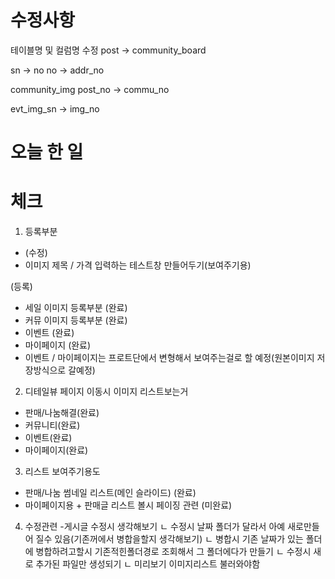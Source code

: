 # 수정사항

테이블명 및 컬럼명 수정
post -> community_board

sn -> no
no -> addr_no

community_img
post_no -> commu_no

evt_img_sn -> img_no

# 오늘 한 일

# 체크

1. 등록부분

- (수정)
- 이미지 제목 / 가격 입력하는 테스트창 만들어두기(보여주기용)

(등록)

- 세일 이미지 등록부분 (완료)
- 커뮤 이미지 등록부분 (완료)
- 이벤트 (완료)
- 마이페이지 (완료)
- 이벤트 / 마이페이지는 프로트단에서 변형해서 보여주는걸로 할 예정(원본이미지 저장방식으로 갈예정)

2. 디테일뷰 페이지 이동시 이미지 리스트보는거

- 판매/나눔해결(완료)
- 커뮤니티(완료)
- 이벤트(완료)
- 마이페이지(완료)

3. 리스트 보여주기용도

- 판매/나눔 썸네일 리스트(메인 슬라이드) (완료)
- 마이페이지용 + 판매글 리스트 볼시 페이징 관련 (미완료)

4. 수정관련 -게시글 수정시 생각해보기
   ㄴ 수정시 날짜 폴더가 달라서 아예 새로만들어 질수 있음(기존꺼에서 병합을할지 생각해보기)
   ㄴ 병합시 기존 날짜가 있는 폴더에 병합하려고할시 기존적힌폴더경로 조회해서 그 폴더에다가 만들기
   ㄴ 수정시 새로 추가된 파일만 생성되기
   ㄴ 미리보기 이미지리스트 불러와야함
